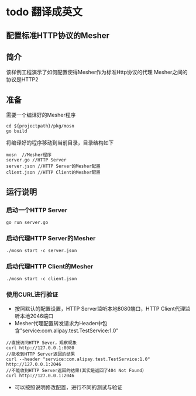 # todo 翻译成英文


## 配置标准HTTP协议的Mesher

## 简介

该样例工程演示了如何配置使得Mesher作为标准Http协议的代理
 Mesher之间的协议是HTTP2

## 准备

需要一个编译好的Mesher程序
```
cd ${projectpath}/pkg/mosn
go build
```

将编译好的程序移动到当前目录，目录结构如下 

```
mosn  //Mesher程序
server.go //HTTP Server
server.json //HTTP Server的Mesher配置
client.json //HTTP Client的Mesher配置
```

## 运行说明

### 启动一个HTTP Server

```
go run server.go
```

### 启动代理HTTP Server的Mesher

```
./mosn start -c server.json
```

### 启动代理HTTP Client的Mesher

```
./mosn start -c client.json
```

### 使用CURL进行验证

+ 按照默认的配置设置，HTTP Server监听本地8080端口，HTTP Client代理监听本地2046端口
+ Mesher代理配置转发请求为Header中包含"service:com.alipay.test.TestService:1.0"

```
//直接访问HTTP Sever，观察现象
curl http://127.0.0.1:8080
//能收到HTTP Server返回的结果
curl --header "service:com.alipay.test.TestService:1.0" http://127.0.0.1:2046
//不能收到HTTP Server返回的结果(其实是返回了404 Not Found）
curl http://127.0.0.1:2046
```

+ 可以按照说明修改配置，进行不同的测试与验证
